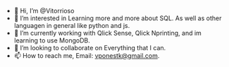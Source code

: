 - 👋 Hi, I’m @Vitorrioso
- 👀 I’m interested in Learning more and more about SQL. As well as other languagen in general like python and js.
- 🌱 I’m currently working with Qlick Sense, Qlick Nprinting, and im learning to use MongoDB.
- 💞️ I’m looking to collaborate on Everything that I can.
- 📫 How to reach me, Email: vponestk@gmail.com.

